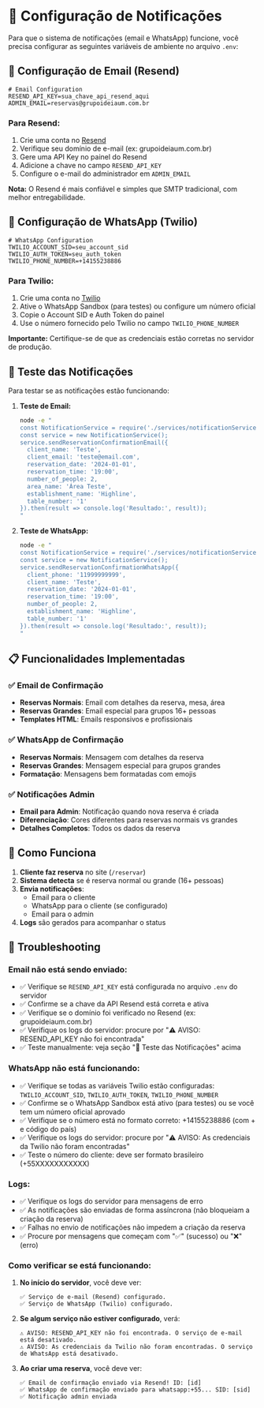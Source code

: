# 📧 Configuração de Notificações

Para que o sistema de notificações (email e WhatsApp) funcione, você precisa configurar as seguintes variáveis de ambiente no arquivo `.env`:

## 📧 Configuração de Email (Resend)

```env
# Email Configuration
RESEND_API_KEY=sua_chave_api_resend_aqui
ADMIN_EMAIL=reservas@grupoideiaum.com.br
```

### Para Resend:
1. Crie uma conta no [Resend](https://resend.com)
2. Verifique seu domínio de e-mail (ex: grupoideiaum.com.br)
3. Gere uma API Key no painel do Resend
4. Adicione a chave no campo `RESEND_API_KEY`
5. Configure o e-mail do administrador em `ADMIN_EMAIL`

**Nota:** O Resend é mais confiável e simples que SMTP tradicional, com melhor entregabilidade.

## 📱 Configuração de WhatsApp (Twilio)

```env
# WhatsApp Configuration
TWILIO_ACCOUNT_SID=seu_account_sid
TWILIO_AUTH_TOKEN=seu_auth_token
TWILIO_PHONE_NUMBER=+14155238886
```

### Para Twilio:
1. Crie uma conta no [Twilio](https://www.twilio.com)
2. Ative o WhatsApp Sandbox (para testes) ou configure um número oficial
3. Copie o Account SID e Auth Token do painel
4. Use o número fornecido pelo Twilio no campo `TWILIO_PHONE_NUMBER`

**Importante:** Certifique-se de que as credenciais estão corretas no servidor de produção.

## 🧪 Teste das Notificações

Para testar se as notificações estão funcionando:

1. **Teste de Email:**
   ```bash
   node -e "
   const NotificationService = require('./services/notificationService');
   const service = new NotificationService();
   service.sendReservationConfirmationEmail({
     client_name: 'Teste',
     client_email: 'teste@email.com',
     reservation_date: '2024-01-01',
     reservation_time: '19:00',
     number_of_people: 2,
     area_name: 'Área Teste',
     establishment_name: 'Highline',
     table_number: '1'
   }).then(result => console.log('Resultado:', result));
   "
   ```

2. **Teste de WhatsApp:**
   ```bash
   node -e "
   const NotificationService = require('./services/notificationService');
   const service = new NotificationService();
   service.sendReservationConfirmationWhatsApp({
     client_phone: '11999999999',
     client_name: 'Teste',
     reservation_date: '2024-01-01',
     reservation_time: '19:00',
     number_of_people: 2,
     establishment_name: 'Highline',
     table_number: '1'
   }).then(result => console.log('Resultado:', result));
   "
   ```

## 📋 Funcionalidades Implementadas

### ✅ Email de Confirmação
- **Reservas Normais**: Email com detalhes da reserva, mesa, área
- **Reservas Grandes**: Email especial para grupos 16+ pessoas
- **Templates HTML**: Emails responsivos e profissionais

### ✅ WhatsApp de Confirmação
- **Reservas Normais**: Mensagem com detalhes da reserva
- **Reservas Grandes**: Mensagem especial para grupos grandes
- **Formatação**: Mensagens bem formatadas com emojis

### ✅ Notificações Admin
- **Email para Admin**: Notificação quando nova reserva é criada
- **Diferenciação**: Cores diferentes para reservas normais vs grandes
- **Detalhes Completos**: Todos os dados da reserva

## 🔧 Como Funciona

1. **Cliente faz reserva** no site (`/reservar`)
2. **Sistema detecta** se é reserva normal ou grande (16+ pessoas)
3. **Envia notificações**:
   - Email para o cliente
   - WhatsApp para o cliente (se configurado)
   - Email para o admin
4. **Logs** são gerados para acompanhar o status

## 🚨 Troubleshooting

### Email não está sendo enviado:
- ✅ Verifique se `RESEND_API_KEY` está configurada no arquivo `.env` do servidor
- ✅ Confirme se a chave da API Resend está correta e ativa
- ✅ Verifique se o domínio foi verificado no Resend (ex: grupoideiaum.com.br)
- ✅ Verifique os logs do servidor: procure por "⚠️ AVISO: RESEND_API_KEY não foi encontrada"
- ✅ Teste manualmente: veja seção "🧪 Teste das Notificações" acima

### WhatsApp não está funcionando:
- ✅ Verifique se todas as variáveis Twilio estão configuradas: `TWILIO_ACCOUNT_SID`, `TWILIO_AUTH_TOKEN`, `TWILIO_PHONE_NUMBER`
- ✅ Confirme se o WhatsApp Sandbox está ativo (para testes) ou se você tem um número oficial aprovado
- ✅ Verifique se o número está no formato correto: +14155238886 (com + e código do país)
- ✅ Verifique os logs do servidor: procure por "⚠️ AVISO: As credenciais da Twilio não foram encontradas"
- ✅ Teste o número do cliente: deve ser formato brasileiro (+55XXXXXXXXXXX)

### Logs:
- ✅ Verifique os logs do servidor para mensagens de erro
- ✅ As notificações são enviadas de forma assíncrona (não bloqueiam a criação da reserva)
- ✅ Falhas no envio de notificações não impedem a criação da reserva
- ✅ Procure por mensagens que começam com "✅" (sucesso) ou "❌" (erro)

### Como verificar se está funcionando:
1. **No início do servidor**, você deve ver:
   ```
   ✅ Serviço de e-mail (Resend) configurado.
   ✅ Serviço de WhatsApp (Twilio) configurado.
   ```

2. **Se algum serviço não estiver configurado**, verá:
   ```
   ⚠️ AVISO: RESEND_API_KEY não foi encontrada. O serviço de e-mail está desativado.
   ⚠️ AVISO: As credenciais da Twilio não foram encontradas. O serviço de WhatsApp está desativado.
   ```

3. **Ao criar uma reserva**, você deve ver:
   ```
   ✅ Email de confirmação enviado via Resend! ID: [id]
   ✅ WhatsApp de confirmação enviado para whatsapp:+55... SID: [sid]
   ✅ Notificação admin enviada
   ```







